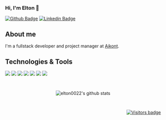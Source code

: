 ### Hi, I'm Elton 👋

[![Github Badge](https://img.shields.io/badge/-Github-000?style=flat-square&logo=Github&logoColor=white&link=https://github.com/elton0022)](https://github.com/elton0022)
[![Linkedin Badge](https://img.shields.io/badge/-LinkedIn-blue?style=flat-square&logo=Linkedin&logoColor=white&link=https://www.linkedin.com/in/elton-rodrigues-dev/)](https://www.linkedin.com/in/elton-rodrigues-dev/)

<!--
- 🔭 I’m currently working on ...
- 🌱 I’m currently learning ...
- 👯 I’m looking to collaborate on ...
- 🤔 I’m looking for help with ...
- 💬 Ask me about ...
- 📫 How to reach me: ...
- 😄 Pronouns: ...
- ⚡ Fun fact: ...
-->
## About me
I'm a fullstack developer and project manager at [Aikont](https://www.aikont.com.br/).
## Technologies & Tools
<p>
   <img src="https://img.shields.io/static/v1?style=flat&logo=javascript&logoColor=white&label=Code&message=JavaScript&color=blueviolet">
   <img src="https://img.shields.io/static/v1?style=flat&logo=react&logoColor=white&label=Technologie&message=ReactJS&color=blueviolet">
   <img src="https://img.shields.io/static/v1?style=flat&logo=reactnative&logoColor=white&label=Technologie&message=ReactNative&color=blueviolet">
   <img src="https://img.shields.io/static/v1?style=flat&logo=typescript&logoColor=white&label=Code&message=TypeScript&color=blueviolet">
   <img src="https://img.shields.io/static/v1?style=flat&logo=angular&logoColor=white&label=Technologie&message=Angular&color=blueviolet">
   <img src="https://img.shields.io/static/v1?style=flat&logo=java&logoColor=white&label=Code&message=Java&color=blueviolet">
   <img src="https://img.shields.io/static/v1?style=flat&logo=python&logoColor=white&label=Code&message=Java&color=blueviolet">
</p>

<br/>

<p align="center">
    <img src="https://github-readme-stats.vercel.app/api?username=elton0022&show_icons=true&theme=dark" alt="elton0022's github stats" />
</p>

<br/>

<p align="right">
  <a href="https://badges.pufler.dev">
      <img src="https://badges.pufler.dev/visits/elton0022/elton0022" alt="Visitors badge" />
   </a>
</p>
